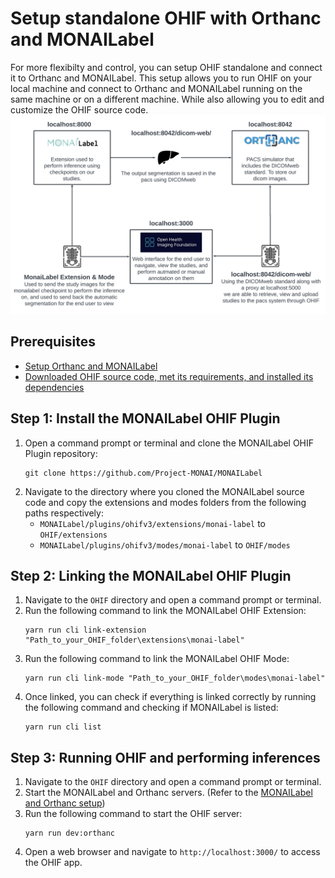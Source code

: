 # Setup standalone OHIF with Orthanc and MONAILabel

For more flexibilty and control, you can setup OHIF standalone and connect it to Orthanc and MONAILabel. This setup allows you to run OHIF on your local machine and connect to Orthanc and MONAILabel running on the same machine or on a different machine. While also allowing you to edit and customize the OHIF source code.
![connectivity](OHIF,MONAI,ORTHANC.png)

## Prerequisites
- [Setup Orthanc and MONAILabel](README.md)
- [Downloaded OHIF source code, met its requirements, and installed its dependencies](https://github.com/OHIF/Viewers?tab=readme-ov-file#requirements)

## Step 1: Install the MONAILabel OHIF Plugin
1. Open a command prompt or terminal and clone the MONAILabel OHIF Plugin repository:
    ```
    git clone https://github.com/Project-MONAI/MONAILabel
    ```
2. Navigate to the directory where you cloned the MONAILabel source code and copy the extensions and modes folders from the following paths respectively:
    - `MONAILabel/plugins/ohifv3/extensions/monai-label` to `OHIF/extensions`
    - `MONAILabel/plugins/ohifv3/modes/monai-label` to `OHIF/modes` 

## Step 2: Linking the MONAILabel OHIF Plugin
1. Navigate to the `OHIF` directory and open a command prompt or terminal.
2. Run the following command to link the MONAILabel OHIF Extension:
    ```
    yarn run cli link-extension "Path_to_your_OHIF_folder\extensions\monai-label"
    ```
3. Run the following command to link the MONAILabel OHIF Mode:
    ```
    yarn run cli link-mode "Path_to_your_OHIF_folder\modes\monai-label"
4. Once linked, you can check if everything is linked correctly by running the following command and checking if MONAILabel is listed:
    ```
    yarn run cli list
    ```

## Step 3: Running OHIF and performing inferences

1. Navigate to the `OHIF` directory and open a command prompt or terminal.
2. Start the MONAILabel and Orthanc servers. (Refer to the [MONAILabel and Orthanc setup](README.md))
2. Run the following command to start the OHIF server:
    ```
    yarn run dev:orthanc
    ```
3. Open a web browser and navigate to `http://localhost:3000/` to access the OHIF app.
